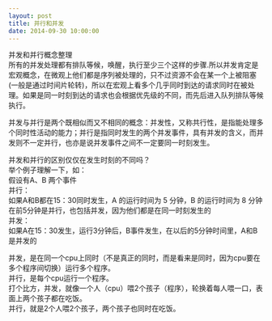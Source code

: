 ```yaml
---
layout: post
title: 并行和并发
date: 2014-09-30 10:00:00
---
```


并发和并行概念整理<br/>
所有的并发处理都有排队等候，唤醒，执行至少三个这样的步骤.所以并发肯定是宏观概念，在微观上他们都是序列被处理的，只不过资源不会在某一个上被阻塞(一般是通过时间片轮转)，所以在宏观上看多个几乎同时到达的请求同时在被处理。如果是同一时刻到达的请求也会根据优先级的不同，而先后进入队列排队等候执行。<br/>

并发与并行是两个既相似而又不相同的概念：并发性，又称共行性，是指能处理多个同时性活动的能力；并行是指同时发生的两个并发事件，具有并发的含义，而并发则不一定并行，也亦是说并发事件之间不一定要同一时刻发生。<br/>

并发和并行的区别仅仅在发生时刻的不同吗？<br/>
举个例子理解一下，如：<br/>
假设有A、B 两个事件<br/>
并行：<br/>
如果A和B都在15：30同时发生，A 的运行时间为 5 分钟，B 的运行时间为 8 分钟<br/>
在前5分钟是并行，也包括并发，因为他们都是在同一时刻发生的<br/>
并发：<br/>
如果A在15：30发生，运行3分钟后，B事件发生，在以后的5分钟时间里，A和B 是并发的<br/>

并发，是在同一个cpu上同时（不是真正的同时，而是看来是同时，因为cpu要在多个程序间切换）运行多个程序。<br/>
并行，是每个cpu运行一个程序。<br/>
打个比方，并发，就像一个人（cpu）喂2个孩子（程序），轮换着每人喂一口，表面上两个孩子都在吃饭。<br/>
并行，就是2个人喂2个孩子，两个孩子也同时在吃饭。<br/>